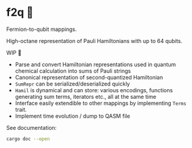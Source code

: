 # f2q 🎇

Fermion-to-qubit mappings.

High-octane representation of Pauli Hamiltonians with up to 64 qubits.

WIP 🚧

- Parse and convert Hamiltonian representations used in quantum chemical
  calculation into sums of Pauli strings
- Canonical representation of second-quantized Hamiltonian
- `SumRepr` can be serialized/deserialized quickly
- `Hamil` is dynamical and can store: various encodings, functions generating
  sum terms, iterators etc., all at the same time
- Interface easily extendible to other mappings by implementing `Terms` trait.
- Implement time evolution / dump to QASM file

See documentation:

```sh
cargo doc --open
```
